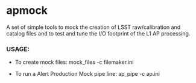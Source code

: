 # apmock

A set of simple tools to mock the creation of LSST raw/calibration and
catalog files and to test and tune the I/O footprint of the L1 AP processing.


### USAGE:

 * To create mock files:
   mock_files -c  filemaker.ini

 * To run a Alert Production Mock pipe line:
   ap_pipe -c ap.ini 
